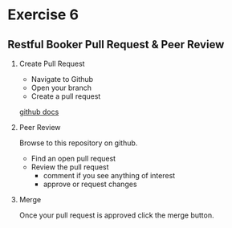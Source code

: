 # Exercise 6

## Restful Booker Pull Request & Peer Review

1. Create Pull Request

    - Navigate to Github
    - Open your branch
    - Create a pull request

   [github docs](https://docs.github.com/en/pull-requests/collaborating-with-pull-requests/proposing-changes-to-your-work-with-pull-requests/creating-a-pull-request#creating-the-pull-request)

2. Peer Review

    Browse to this repository on github.  
    - Find an open pull request
    - Review the pull request
        - comment if you see anything of interest
        - approve or request changes

3. Merge

   Once your pull request is approved click the merge button.
